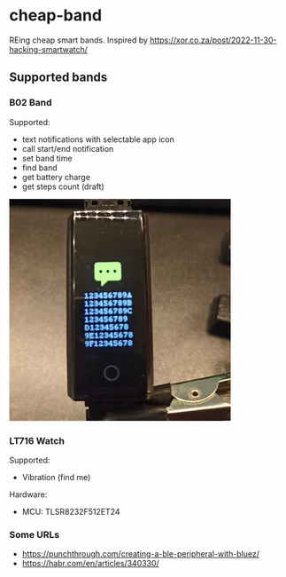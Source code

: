 # cheap-band

REing cheap smart bands. Inspired by https://xor.co.za/post/2022-11-30-hacking-smartwatch/

## Supported bands

### B02 Band

Supported:

* text notifications with selectable app icon
* call start/end notification
* set band time
* find band
* get battery charge
* get steps count (draft)

!["B02 band"](img/b02.jpeg "B02 band")


### LT716 Watch

Supported:

* Vibration (find me)

Hardware:

* MCU: TLSR8232F512ET24

### Some URLs

* https://punchthrough.com/creating-a-ble-peripheral-with-bluez/
* https://habr.com/en/articles/340330/

